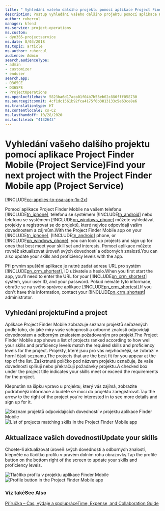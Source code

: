 ```yaml
---
title: " Vyhledání vašeho dalšího projektu pomocí aplikace Project Finder Mobile"
description: Postup vyhledání vašeho dalšího projektu pomocí aplikace Project Finder Mobile pro Project Service
author: ruhercul
manager: kfend
ms.service: project-operations
ms.custom:
- dyn365-projectservice
ms.date: 8/03/2018
ms.topic: article
ms.author: ruhercul
audience: Admin
search.audienceType:
- admin
- customizer
- enduser
search.app:
- D365CE
- D365PS
- ProjectOperations
ms.openlocfilehash: 5823ba6d17aea01f04b7b53eb02c886fff058730
ms.sourcegitcommit: 4cf1dc1561b92fca4175f0b3813133c5e63ce8e6
ms.translationtype: HT
ms.contentlocale: cs-CZ
ms.lasthandoff: 10/28/2020
ms.locfileid: "4132643"
---
```

# <a name="find-your-next-project-with-the-project-finder-mobile-app-project-service"></a><span data-ttu-id="59303-103">Vyhledání vašeho dalšího projektu pomocí aplikace Project Finder Mobile (Project Service)</span><span class="sxs-lookup"><span data-stu-id="59303-103">Find your next project with the Project Finder Mobile app (Project Service)</span></span>

[!INCLUDE[cc-applies-to-psa-app-1x-2x](../includes/cc-applies-to-psa-app-1x-2x.md)]

<span data-ttu-id="59303-104">Pomocí aplikace Project Finder Mobile na vašem telefonu [!INCLUDE[tn_iphone](../includes/tn-iphone.md)], telefonu se systémem [!INCLUDE[tn_android](../includes/tn-android.md)] nebo telefonu se systémem [!INCLUDE[pn_windows_phone](../includes/pn-windows-phone.md)] můžete vyhledávat projekty a registrovat se do projektů, které nejvíce odpovídají vašim dovednostem a zájmům.</span><span class="sxs-lookup"><span data-stu-id="59303-104">With the Project Finder Mobile app on your [!INCLUDE[tn_iphone](../includes/tn-iphone.md)], [!INCLUDE[tn_android](../includes/tn-android.md)] phone, or [!INCLUDE[pn_windows_phone](../includes/pn-windows-phone.md)], you can look up projects and sign up for ones that best meet your skill set and interests.</span></span> <span data-ttu-id="59303-105">Pomocí aplikace můžete rovněž aktualizovat úroveň svých dovedností a odborných znalostí.</span><span class="sxs-lookup"><span data-stu-id="59303-105">You can also update your skills and proficiency levels with the app.</span></span>  
  
 <span data-ttu-id="59303-106">Při prvním spuštění aplikace je nutné zadat adresu URL pro systém [!INCLUDE[pn_crm_shortest](../includes/pn-crm-shortest.md)], ID uživatele a heslo.</span><span class="sxs-lookup"><span data-stu-id="59303-106">When you first start the app, you'll need to enter the URL for your [!INCLUDE[pn_crm_shortest](../includes/pn-crm-shortest.md)] system, your user ID, and your password.</span></span> <span data-ttu-id="59303-107">Pokud nemáte tyto informace, obraťte se na svého správce aplikace [!INCLUDE[pn_crm_shortest](../includes/pn-crm-shortest.md)].</span><span class="sxs-lookup"><span data-stu-id="59303-107">If you don't have this information,  contact your [!INCLUDE[pn_crm_shortest](../includes/pn-crm-shortest.md)] administrator.</span></span>  
  
## <a name="find-a-project"></a><span data-ttu-id="59303-108">Vyhledání projektu</span><span class="sxs-lookup"><span data-stu-id="59303-108">Find a project</span></span>  
 <span data-ttu-id="59303-109">Aplikace Project Finder Mobile zobrazuje seznam projektů seřazených podle toho, do jaké míry vaše schopnosti a odborné znalosti odpovídají dovednostem a odborným znalostem požadovaným pro projekt.</span><span class="sxs-lookup"><span data-stu-id="59303-109">The Project Finder Mobile app shows a list of projects ranked according to how well your skills and proficiency levels match the required skills and proficiency levels for the project.</span></span> <span data-ttu-id="59303-110">Projekty, které jsou pro vás nejvhodnější, se zobrazí v horní části seznamu.</span><span class="sxs-lookup"><span data-stu-id="59303-110">The projects that are the best fit for you appear at the top of the list.</span></span> <span data-ttu-id="59303-111">Zaškrtnuté políčko pod názvem projektu označuje, že vaše dovednosti splňují nebo překračují požadavky projektu.</span><span class="sxs-lookup"><span data-stu-id="59303-111">A checked box under the project title indicates your skills meet or exceed the requirements for the project.</span></span>  
  
 <span data-ttu-id="59303-112">Klepnutím na šipku vpravo u projektu, který vás zajímá, zobrazíte podrobnější informace a budete se moci do projektu zaregistrovat.</span><span class="sxs-lookup"><span data-stu-id="59303-112">Tap the arrow to the right of the project you're interested in to see more details and sign up for it.</span></span>  
  
 <span data-ttu-id="59303-113">![Seznam projektů odpovídajících dovedností v projektu aplikace Finder Mobile](../psa/media/project-service-project-finder-list.png "Seznam projektů odpovídajících dovedností v projektu aplikace Finder Mobile")</span><span class="sxs-lookup"><span data-stu-id="59303-113">![List of projects matching skills in the Project Finder Mobile app](../psa/media/project-service-project-finder-list.png "List of projects matching skills in the Project Finder Mobile app")</span></span>  
  
## <a name="update-your-skills"></a><span data-ttu-id="59303-114">Aktualizace vašich dovedností</span><span class="sxs-lookup"><span data-stu-id="59303-114">Update your skills</span></span>  
 <span data-ttu-id="59303-115">Chcete-li aktualizovat úroveň svých dovedností a odborných znalostí, klepněte na tlačítko profilu v pravém dolním rohu obrazovky.</span><span class="sxs-lookup"><span data-stu-id="59303-115">Tap the profile button on the bottom right of the screen to update your skills and proficiency levels.</span></span>  
  
 <span data-ttu-id="59303-116">![Tlačítko profilu v projektu aplikace Finder Mobile](../psa/media/project-service-project-finder-profile.png "Tlačítko profilu v projektu aplikace Finder Mobile")</span><span class="sxs-lookup"><span data-stu-id="59303-116">![Profile button in the Project Finder Mobile app](../psa/media/project-service-project-finder-profile.png "Profile button in the Project Finder Mobile app")</span></span>  
  
### <a name="see-also"></a><span data-ttu-id="59303-117">Viz také</span><span class="sxs-lookup"><span data-stu-id="59303-117">See Also</span></span>  
 [<span data-ttu-id="59303-118">Příručka – Čas, výdaje a spolupráce</span><span class="sxs-lookup"><span data-stu-id="59303-118">Time, Expense, and Collaboration Guide</span></span>](../psa/time-expense-collaboration-guide.md)
